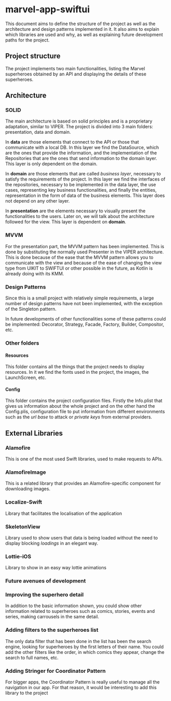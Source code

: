 # marvel-app-swiftui

This document aims to define the structure of the project as well as the architecture and design patterns implemented in it.
It also aims to explain which libraries are used and why, as well as explaining future development paths for the project.

## Project structure

The project implements two main functionalities, listing the Marvel superheroes obtained by an API and displaying the details of these superheroes.

## Architecture

### SOLID

The main architecture is based on solid principles and is a proprietary adaptation, similar to VIPER. The project is divided into 3 main folders: presentation, data and domain.

In **data** are those elements that connect to the API or those that communicate with a local DB. In this layer we find the DataSource, which are the ones that provide the information, and the implementation of the Repositories that are the ones that send information to the domain layer. This layer is only dependent on the domain.

In **domain** are those elements that are called *business layer*, necessary to satisfy the requirements of the project. In this layer we find the interfaces of the repositories, necessary to be implemented in the data layer, the use cases, representing key business functionalities, and finally the entities, representation in the form of data of the business elements. This layer does not depend on any other layer.

In **presentation** are the elements necessary to visually present the functionalities to the users. Later on, we will talk about the architecture followed for the view. This layer is dependent on **domain**.

### MVVM

For the presentation part, the MVVM pattern has been implemented. This is done by substituting the normally used Presenter in the VIPER architecture. This is done because of the ease that the MVVM pattern allows you to communicate with the view and because of the ease of changing the view type from UIKIT to SWIFTUI or other possible in the future, as Kotlin is already doing with its KMM.

### Design Patterns

Since this is a small project with relatively simple requirements, a large number of design patterns have not been implemented, with the exception of the Singleton pattern.

In future developments of other functionalities some of these patterns could be implemented: Decorator, Strategy, Facade, Factory, Builder, Compositor, etc.

### Other folders

#### Resources

This folder contains all the things that the project needs to display resources. In it we find the fonts used in the project, the images, the LaunchScreen, etc.

#### Config

This folder contains the project configuration files. Firstly the Info.plist that gives us information about the whole project and on the other hand the Config.plis, configuration file to put information from different environments such as the *url base* to attack or *private keys* from external providers.

## External Libraries

### Alamofire

This is one of the most used Swift libraries, used to make requests to APIs.

### AlamofireImage

This is a related library that provides an Alamofire-specific component for downloading images.

### Localize-Swift

Library that facilitates the localisation of the application

### SkeletonView

Library used to show users that data is being loaded without the need to display blocking *loadings* in an elegant way.

### Lottie-iOS

Library to show in an easy way lottie animations

### Future avenues of development

### Improving the superhero detail

In addition to the basic information shown, you could show other information related to superheroes such as comics, stories, events and series, making carrousels in the same detail.

### Adding filters to the superheroes list

The only data filter that has been done in the list has been the search engine, looking for superheroes by the first letters of their name. You could add the other filters like the order, in which comics they appear, change the search to full names, etc.

### Adding Stringer for Coordinator Pattern

For bigger apps, the Coordinator Pattern is really useful to manage all the navigation in our app. For that reason, it would be interesting to add this library to the project
